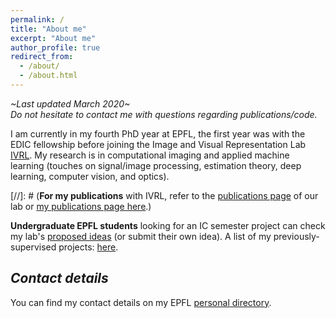 ```yaml
---
permalink: /
title: "About me"
excerpt: "About me"
author_profile: true
redirect_from: 
  - /about/
  - /about.html
---
```


*~Last updated March 2020~  
Do not hesitate to contact me with questions regarding publications/code.*

I am currently in my fourth PhD year at EPFL, the first year was with the EDIC fellowship before joining the Image and Visual Representation Lab [IVRL](https://ivrl.epfl.ch/). My research is in computational imaging and applied machine learning (touches on signal/image processing, estimation theory, deep learning, computer vision, and optics).

[//]: # (**For my publications** with IVRL, refer to the [publications page](https://ivrl.epfl.ch/publications/) of our lab or [my publications page here](https://majedelhelou.github.io/publications/).)

**Undergraduate EPFL students** looking for an IC semester project can check my lab's [proposed ideas](https://ivrl.epfl.ch/available-projects/) (or submit their own idea). A list of my previously-supervised projects: [here](https://majedelhelou.github.io/teaching/project_supervision).


*Contact details*
---
You can find my contact details on my EPFL [personal directory](https://ivrl.epfl.ch/people/majed/).

